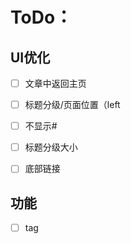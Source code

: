 # ToDo：

## UI优化

- [ ] 文章中返回主页

- [ ] 标题分级/页面位置（left
- [ ] 不显示#
- [ ] 标题分级大小
- [ ] 底部链接

## 功能

- [ ] tag